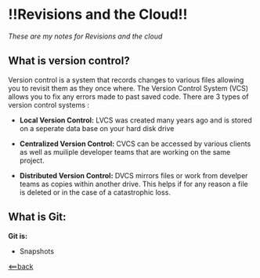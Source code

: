 # **!!Revisions and the Cloud!!**
*These are my notes for Revisions and the cloud*


## **What is version control?**

Version control is a system that records changes to various files allowing you to revisit them as they once where. The Version Control System (VCS) allows you to fix any errors made to past saved code. There are 3 types of version control systems :

- **Local Version Control:**
LVCS was created many years ago and is stored on a seperate data base on your hard disk drive

- **Centralized Version Control:**
CVCS can be accessed by various clients as well as muiliple developer teams that are working on the same project.

- **Distributed Version Control:**
DVCS mirrors files or work from develper teams as copies within another drive. This helps if for any reason a file is deleted or in the case of a catastrophic loss.

## **What is Git:**

**Git is:**
- Snapshots






















[<==back](README.md)
